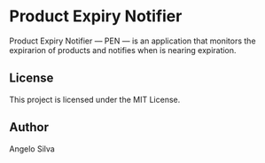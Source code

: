# Product Expiry Notifier

Product Expiry Notifier — PEN — is an application that monitors the expirarion of products and notifies when is nearing expiration.

## License

This project is licensed under the MIT License.

## Author

Angelo Silva
